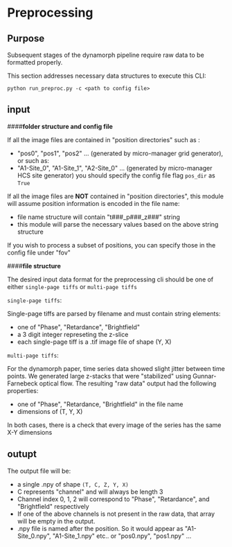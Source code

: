# Preprocessing

## Purpose

Subsequent stages of the dynamorph pipeline require raw data to be formatted properly.  

This section addresses necessary data structures to execute this CLI:

```text
python run_preproc.py -c <path to config file>
```

## input

####**folder structure and config file**

If all the image files are contained in "position directories" such as :
- "pos0", "pos1", "pos2" ... (generated by micro-manager grid generator), or such as:
- "A1-Site_0", "A1-Site_1", "A2-Site_0" ... (generated by micro-manager HCS site generator)
you should specify the config file flag `pos_dir` as `True`

If all the image files are **NOT** contained in "position directories", this module will assume position information is encoded in the file name:
- file name structure will contain "t###_p###_z###" string
- this module will parse the necessary values based on the above string structure

If you wish to process a subset of positions, you can specify those in the config file under "fov"

####**file structure**

The desired input data format for the preprocessing cli should be one of either  `single-page tiffs` or `multi-page tiffs`

`single-page tiffs`:

Single-page tiffs are parsed by filename and must contain string elements:
- one of "Phase", "Retardance", "Brightfield"
- a 3 digit integer represeting the z-slice
- each single-page tiff is a .tif image file of shape (Y, X)

`multi-page tiffs`:

For the dynamorph paper, time series data showed slight jitter between time points.  We generated large z-stacks that were "stabilized" using Gunnar-Farnebeck optical flow.  The resulting "raw data" output had the following properties:

- one of "Phase", "Retardance, "Brightfield" in the file name
- dimensions of (T, Y, X)


In both cases, there is a check that every image of the series has the same X-Y dimensions

## outupt
 
The output file will be:

- a single .npy of shape `(T, C, Z, Y, X)`
- C represents "channel" and will always be length 3
- Channel index 0, 1, 2 will correspond to "Phase", "Retardance", and "Brightfield" respectively
- If one of the above channels is not present in the raw data, that array will be empty in the output.
- .npy file is named after the position.  So it would appear as "A1-Site_0.npy", "A1-Site_1.npy" etc.. or "pos0.npy", "pos1.npy" ...
